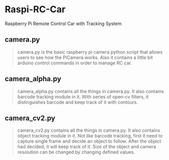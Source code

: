 # Raspi-RC-Car
Raspberry Pi Remote Control Car with Tracking System

## camera.py
> camera.py is the basic raspberry pi camera python script that allows users to see how the PiCamera works. Also it contains a little bit arduino control commands in order to manage RC car.

## camera_alpha.py
> camera_alpha.py contains all the things in camera.py. It also contains barcode tracking module in it. With series of open-cv filters, it distinguishes barcode and keep track of it with contours.

## camera_cv2.py
> camera_cv2.py contains all the things in camera.py. It also contains object tracking module in it. Not like barcode tracking, first it need to capture single frame and decide an object to follow. After the object had decided, it will keep track of it. Size of the object and camera resolution can be changed by changing defined values.
